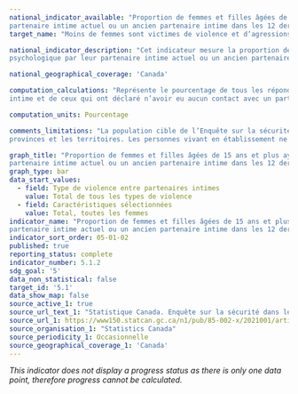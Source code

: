 ```yaml
---
national_indicator_available: "Proportion de femmes et filles âgées de 15 ans et plus ayant été assujetties à de la violence physique, sexuelle ou psychologique par leur 
partenaire intime actuel ou un ancien partenaire intime dans les 12 derniers mois"
target_name: "Moins de femmes sont victimes de violence et d’agressions sexuelles de la part du partenaire intime"

national_indicator_description: "Cet indicateur mesure la proportion de femmes et filles âgées de 15 et plus ayant été assujetties à de la violence physique, sexuelle ou 
psychologique par leur partenaire intime actuel ou un ancien partenaire intime dans les 12 derniers mois. La violence entre partenaires intimes (VPI) englobe un large éventail de comportements, qui vont de la violence psychologique et de l’exploitation financière aux agressions physiques et sexuelles."

national_geographical_coverage: 'Canada'

computation_calculations: "Représente le pourcentage de tous les répondants, à l’exception de ceux qui ont déclaré n’avoir jamais été dans une relation avec un partenaire 
intime et de ceux qui ont déclaré n’avoir eu aucun contact avec un partenaire intime actuel ou ancien au cours des 12 mois précédents."

computation_units: Pourcentage

comments_limitations: "La population cible de l’Enquête sur la sécurité dans les espaces publics et privés est composée des Canadiens de 15 ans et plus résidant dans les 
provinces et les territoires. Les personnes vivant en établissement ne sont pas incluses. Cela signifie que les résultats de l’enquête pourraient ne pas tenir compte des expériences de violence entre partenaires intimes (VPI) des personnes vivant dans un refuge, un établissement ou un autre type de logement collectif."

graph_title: "Proportion de femmes et filles âgées de 15 ans et plus ayant été assujetties à de la violence physique, sexuelle ou psychologique par leur 
partenaire intime actuel ou un ancien partenaire intime dans les 12 derniers mois"
graph_type: bar
data_start_values:
  - field: Type de violence entre partenaires intimes
    value: Total de tous les types de violence
  - field: Caractéristiques sélectionnées
    value: Total, toutes les femmes
indicator_name: "Proportion de femmes et filles âgées de 15 ans et plus ayant été assujetties à de la violence physique, sexuelle ou psychologique par leur 
partenaire intime actuel ou un ancien partenaire intime dans les 12 derniers mois"
indicator_sort_order: 05-01-02
published: true
reporting_status: complete
indicator_number: 5.1.2
sdg_goal: '5'
data_non_statistical: false
target_id: '5.1'
data_show_map: false
source_active_1: true
source_url_text_1: "Statistique Canada. Enquête sur la sécurité dans les espaces publics et privés"
source_url_1: https://www150.statcan.gc.ca/n1/pub/85-002-x/2021001/article/00003-fra.htm
source_organisation_1: "Statistics Canada"
source_periodicity_1: Occasionnelle
source_geographical_coverage_1: 'Canada'
---
```

<i>This indicator does not display a progress status as there is only one data point, therefore progress cannot be calculated.</i>
